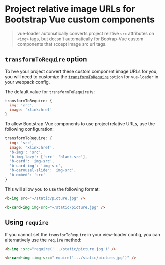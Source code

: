# Project relative image URLs for Bootstrap Vue custom components

> vue-loader automatically converts project relative `src` attributes
on `<img>` tags, but doesn't automatically for Bootrap-Vue custom
components that accept image src url tags.

## `transformToRequire` option
To hve your project convert these custom component image URLs for you, you will need to
customize the [`transformToRequire`](https://vue-loader.vuejs.org/en/options.html#transformtorequire)
`option` for `vue-loader` in your webpack config.

The default value for `transformToRequire` is:

```js
transformToRequire: {
  img: 'src',
  image: 'xlink:href'
}
```

To allow Bootstrap-Vue components to use project relative URLs,
use the following configuration:

```js
transformToRequire: {
  img: 'src',
  image: 'xlink:href',
  'b-img': 'src',
  'b-img-lazy': ['src', 'blank-src'],
  'b-card': 'img-src',
  'b-card-img': 'img-src',
  'b-carousel-slide': 'img-src',
  'b-embed': 'src'
}
```

This will allow you to use the following format:

```html
<b-img src="~/static/picture.jpg" />

<b-card-img img-src="~/static/picture.jpg" />
```

## Using `require`
If you cannot set the `transforToRequire` in your view-loader config, you
can alternatively use the `require` method:

```html
<b-img :src="require('.../static/picture.jpg')" />

<b-card-img :img-src="require('.../static/picture.jpg')" />
```
